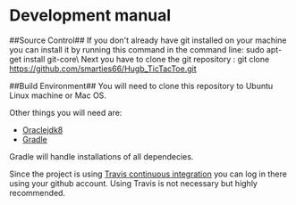 # Development manual

##Source Control##
If you don't already have git installed on your machine you can install it by running this command in the command line: sudo apt-get install git-core\\
Next you have to clone the git repository : git clone https://github.com/smarties66/Hugb_TicTacToe.git

##Build Environment##
You will need to clone this repository to Ubuntu Linux machine or Mac OS.

Other things you will need are:
- [Oraclejdk8](http://www.oracle.com/technetwork/java/javase/downloads/jdk8-downloads-2133151.html)
- [Gradle](http://gradle.org/gradle-download/)

Gradle will handle installations of all dependecies.

Since the project is using [Travis continuous integration](https://travis-ci.org/) you can log in there using your github account. Using Travis is not necessary but highly recommended.

